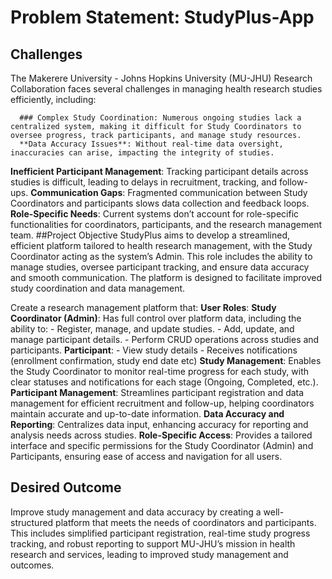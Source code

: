 # Problem Statement: StudyPlus-App
## Challenges
The Makerere University - Johns Hopkins University (MU-JHU) Research Collaboration faces several challenges in managing health research studies efficiently, including:

      ### Complex Study Coordination: Numerous ongoing studies lack a centralized system, making it difficult for Study Coordinators to oversee progress, track participants, and manage study resources.
      **Data Accuracy Issues**: Without real-time data oversight, inaccuracies can arise, impacting the integrity of studies.
**Inefficient Participant Management**: Tracking participant details across studies is difficult, leading to delays in recruitment, tracking, and follow-ups.
**Communication Gaps**: Fragmented communication between Study Coordinators and participants slows data collection and feedback loops.
**Role-Specific Needs**: Current systems don’t account for role-specific functionalities for coordinators, participants, and the research management team.
##Project Objective
StudyPlus aims to develop a streamlined, efficient platform tailored to health research management, with the Study Coordinator acting as the system’s Admin. This role includes the ability to manage studies, oversee participant tracking, and ensure data accuracy and smooth communication. The platform is designed to facilitate improved study coordination and data management. 

Create a research management platform that:
**User Roles**:
   **Study Coordinator (Admin)**: Has full control over platform data, including the ability to:
        - Register, manage, and update studies.
        - Add, update, and manage participant details.
        - Perform CRUD operations across studies and participants.
   **Participant**: 
        - View study details
        - Receives notifications (enrollment confirmation, study end date etc)
**Study Management**: Enables the Study Coordinator to monitor real-time progress for each study, with clear statuses and notifications for each stage (Ongoing, Completed, etc.).
**Participant Management**: Streamlines participant registration and data management for efficient recruitment and follow-up, helping coordinators maintain accurate and up-to-date information.
**Data Accuracy and Reporting**: Centralizes data input, enhancing accuracy for reporting and analysis needs across studies.
**Role-Specific Access**: Provides a tailored interface and specific permissions for the Study Coordinator (Admin) and Participants, ensuring ease of access and navigation for all users.
## Desired Outcome
Improve study management and data accuracy by creating a well-structured platform that meets the needs of coordinators and participants. This includes simplified participant registration, real-time study progress tracking, and robust reporting to support MU-JHU’s mission in health research and services, leading to improved study management and outcomes.
